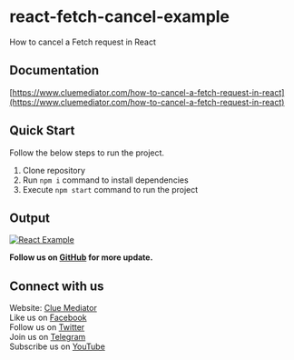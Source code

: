 # react-fetch-cancel-example

How to cancel a Fetch request in React

## Documentation

[https://www.cluemediator.com/how-to-cancel-a-fetch-request-in-react](https://www.cluemediator.com/how-to-cancel-a-fetch-request-in-react)

## Quick Start

Follow the below steps to run the project.

1. Clone repository
2. Run `npm i` command to install dependencies
3. Execute `npm start` command to run the project

## Output

[![React Example](https://www.cluemediator.com/wp-content/uploads/2023/06/output-how-to-cancel-a-fetch-request-in-react-clue-mediator.gif)](https://www.cluemediator.com/how-to-cancel-a-fetch-request-in-react)

**Follow us on [GitHub](https://github.com/cluemediator) for more update.**

## Connect with us

Website: [Clue Mediator](https://www.cluemediator.com)  
Like us on [Facebook](https://www.facebook.com/thecluemediator)  
Follow us on [Twitter](https://twitter.com/cluemediator)  
Join us on [Telegram](https://t.me/cluemediator)  
Subscribe us on [YouTube](https://www.youtube.com/ClueMediator)